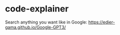 # code-explainer

Search anything you want like in Google: https://edier-gama.github.io/Google-GPT3/
